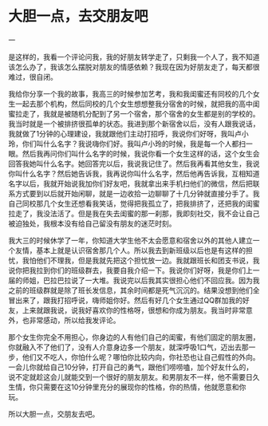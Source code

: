 # 大胆一点，去交朋友吧

一

是这样的，我看一个评论问我，我的好朋友转学走了，只剩我一个人了，我不知道该怎么办了，我该怎么摆脱对朋友的情感依赖？我现在因为好朋友走了，每天都很难过，很自闭。

我给你分享一个我的故事，我高三的时候参加艺考，我和我闺蜜还有同校的几个女生一起去那个机构，然后同校的几个女生想想整我分宿舍的时候，就把我的高中闺蜜拉走了，我就是被随机分配到了另一个宿舍，那个宿舍的女生都是别的学校的。我当时就是一个被排挤很孤单的状态。我进到那个新宿舍以后，没有人跟我说话，我就做了1分钟的心理建设，我就跟他们主动打招呼，我说你们好呀，我叫卢小玲，你们叫什么名字？我说嗨你们好。我叫卢小玲的时候，我是每一个人都扫一眼。然后我再问你们叫什么名字的时候，我说你看一个女生这样的话，这个女生会回答我她叫什么名字。她回答完以后，我说我记住了。然后我再看其他女生，我说你叫什么名字？然后她告诉我，我再说你叫什么名字，然后他再告诉我，互相知道名字以后，我就开始说我加你们好友吧，我就拿出来手机扫他们的微信，然后把联系方式要到以后就开始闲聊，就是一边收拾一边聊聊了十几分钟就直接分手了。我自己同校那几个女生还想看我笑话，觉得把我孤立了，把我排挤了，还把我的闺蜜拉走了，我没法活了。但是我在失去闺蜜的那一刹那，我即刻社交，我不会让自己被迫独处，我根本没有给自己留没有朋友的迷茫时刻。

我大三的时候休学了一年，你知道大学生他不太会愿意和宿舍以外的其他人建立一个友情，基本上就是认识宿舍那几个人。所以我去到新班级以后也是有这样的担忧，我怕他们不理我，但是我就先把这个担忧放一边。我就跟班长和团支书说，我说你把我拉到你们的班级群去，我要自我介绍一下。我说你们好呀，我是你们上一届的师姐，巴拉巴拉说了一大堆。我说完以后我其实很担心他们不回应我。因为我之前的班级群就是除了班长发信息，其余时间都是死气沉沉的。结果没想到他们全冒出来了，跟我打招呼说，嗨师姐你好。然后有好几个女生通过QQ群加我的好友，上来就跟我说，说我好喜欢你的性格呀，很想和你成为朋友。我当时非常意外，也非常感动，所以给我发评论。

那个女生你完全不用担心，你身边的人有他们自己的闺蜜，有他们固定的朋友圈，你就融入不了他们了，没有人介意身边多一个朋友，就深呼吸1口气，迈出去那一步，他们又不吃人，你怕什么呢？哪怕你比较内向，你社恐也让自己假性的外向。一会儿你就给自己10分钟，打开自己的勇气，跟他们唠唠嗑，加个好友什么的，说不定就趁这会儿就能交到一个很好的朋友朋友。和男朋友不一样，他不需要日久生情，你只需要在这10分钟里充分的展现你的性格，你的热情，他就愿意和你玩。

所以大胆一点，交朋友去吧。